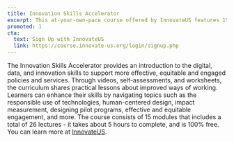 ```yaml
---
title: Innovation Skills Accelerator
excerpt: This at-your-own-pace course offered by InnovateUS features 15 modules that explore the use of data, human-centered design, new technology, and more.
promoted: 1
cta:
  text: Sign Up with InnovateUS
  link: https://course.innovate-us.org/login/signup.php
---
```


The Innovation Skills Accelerator provides an introduction to the digital, data, and innovation skills to support more effective, equitable and engaged policies and services. Through videos, self-assessments, and worksheets, the curriculum shares practical lessons about improved ways of working. Learners can enhance their skills by navigating topics such as the responsible use of technologies, human-centered design, impact measurement, designing pilot programs, effective and equitable engagement, and more. The course consists of 15 modules that includes a total of 26 lectures - it takes about 5 hours to complete, and is 100% free. You can learn more at [InnovateUS](https://innovate-us.org/course).
